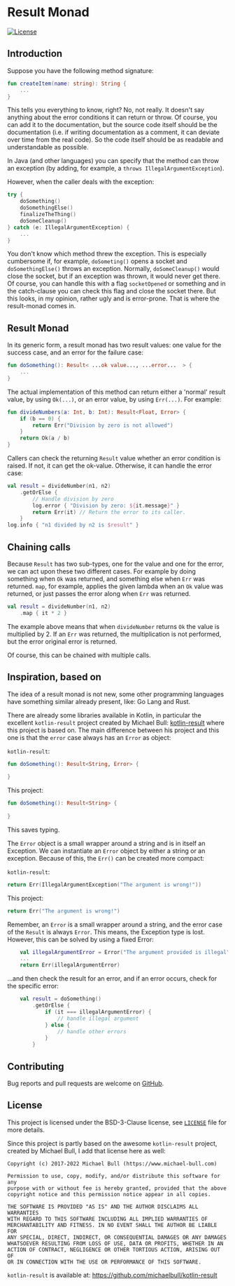 # Result Monad

[![License](https://img.shields.io/github/license/erwin-kok/result-monad.svg)](https://github.com/erwin-kok/result-monad/blob/master/LICENSE)


## Introduction

Suppose you have the following method signature:

```kotlin
fun createItem(name: string): String {
    ...
} 
```

This tells you everything to know, right? No, not really. It doesn't say anything about the error conditions it can 
return or throw. Of course, you can add it to the documentation, but the source code itself should be the documentation 
(i.e. if writing documentation as a comment, it can deviate over time from the real code). So the code itself should 
be as readable and understandable as possible. 

In Java (and other languages) you can specify that the method can throw an exception (by adding, for example, a 
`throws IllegalArgumentException`). 

However, when the caller deals with the exception:

```kotlin
try {
    doSomething()
    doSomethingElse()
    finalizeTheThing()
    doSomeCleanup()
} catch (e: IllegalArgumentException) {
    ...
}
```

You don't know which method threw the exception. This is especially cumbersome if, for example, `doSometing()` opens a 
socket and `doSomethingElse()` throws an exception. Normally, `doSomeCleanup()` would close the socket, but if an 
exception was thrown, it would never get there. Of course, you can handle this with a flag `socketOpened` or something
and in the catch-clause you can check this flag and close the socket there. But this looks, in my opinion, rather ugly 
and is error-prone. That is where the result-monad comes in.

## Result Monad

In its generic form, a result monad has two result values: one value for the success case, and an error for the failure case:

```kotlin
fun doSomething(): Result< ...ok value..., ...error...  > {
    ...
}
```
The actual implementation of this method can return either a 'normal' result value, by using `Ok(...)`, or an error 
value, by using `Err(...)`. For example:

```kotlin
fun divideNumbers(a: Int, b: Int): Result<Float, Error> {
    if (b == 0) {
        return Err("Division by zero is not allowed")
    }
    return Ok(a / b)
}
```

Callers can check the returning `Result` value whether an error condition is raised. If not, it can get the ok-value. 
Otherwise, it can handle the error case:

```kotlin
val result = divideNumber(n1, n2)
    .getOrElse {
        // Handle division by zero
        log.error { "Division by zero: ${it.message}" }
        return Err(it) // Return the error to its caller.
    }
log.info { "n1 divided by n2 is $result" }
```

## Chaining calls

Because `Result` has two sub-types, one for the value and one for the error, we can act upon these two different cases.
For example by doing something when `Ok` was returned, and something else when `Err` was returned. `map`, for example, 
applies the given lambda when an `Ok` value was returned, or just passes the error along when `Err` was returned.

```kotlin
val result = divideNumber(n1, n2)
    .map { it * 2 }
```

The example above means that when `divideNumber` returns `Ok` the value is multiplied by 2. If an `Err` was returned, the
multiplication is not performed, but the error original error is returned.

Of course, this can be chained with multiple calls. 

## Inspiration, based on

The idea of a result monad is not new, some other programming languages have something similar already present, like: Go Lang and Rust.

There are already some libraries available in Kotlin, in particular the excellent `kotlin-result` project created by Michael Bull: [kotlin-result](https://github.com/michaelbull/kotlin-result/) where this project is based on. The main difference between his project and this one is that the `error` case always has an `Error` as object:

`kotlin-result`:
```kotlin
fun doSomething(): Result<String, Error> {
    
}
```

This project:
```kotlin
fun doSomething(): Result<String> {
    
}
```
This saves typing.

The `Error` object is a small wrapper around a string and is in itself an Exception. We can instantiate an `Error` object by either a string or an exception. Because of this, the `Err()` can be created more compact:

`kotlin-result`:
```kotlin
return Err(IllegalArgumentException("The argument is wrong!"))
```

This project:
```kotlin
return Err("The argument is wrong!")
```

Remember, an `Error` is a small wrapper around a string, and the error case of the `Result` is always `Error`. This means, the Exception type is lost. However, this can be solved by using a fixed Error:

```kotlin
    val illegalArgumentError = Error("The argument provided is illegal")
    ...
    return Err(illegalArgumentError)
```

...and then check the result for an error, and if an error occurs, check for the specific error:

```kotlin
    val result = doSomething()
        .getOrElse { 
            if (it === illegalArgumentError) {
                // handle illegal argument
            } else {
                // handle other errors
            }
        }
```


## Contributing

Bug reports and pull requests are welcome on [GitHub](https://github.com).

## License

This project is licensed under the BSD-3-Clause license, see [`LICENSE`](LICENSE) file for more details. 


Since this project is partly based on the awesome `kotlin-result` project, created by Michael Bull, 
I add that license here as well:

```text
Copyright (c) 2017-2022 Michael Bull (https://www.michael-bull.com)

Permission to use, copy, modify, and/or distribute this software for any
purpose with or without fee is hereby granted, provided that the above
copyright notice and this permission notice appear in all copies.

THE SOFTWARE IS PROVIDED "AS IS" AND THE AUTHOR DISCLAIMS ALL WARRANTIES
WITH REGARD TO THIS SOFTWARE INCLUDING ALL IMPLIED WARRANTIES OF
MERCHANTABILITY AND FITNESS. IN NO EVENT SHALL THE AUTHOR BE LIABLE FOR
ANY SPECIAL, DIRECT, INDIRECT, OR CONSEQUENTIAL DAMAGES OR ANY DAMAGES
WHATSOEVER RESULTING FROM LOSS OF USE, DATA OR PROFITS, WHETHER IN AN
ACTION OF CONTRACT, NEGLIGENCE OR OTHER TORTIOUS ACTION, ARISING OUT OF
OR IN CONNECTION WITH THE USE OR PERFORMANCE OF THIS SOFTWARE.
```

`kotlin-result` is available at: https://github.com/michaelbull/kotlin-result

